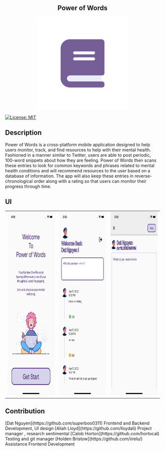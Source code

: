 <h2  align="center">Power of Words</h2>

<p align="center">
<img src="pic/appICON.png" width="300" height="300"></p>


[![License: MIT](https://img.shields.io/badge/License-MIT-yellow.svg)](https://opensource.org/licenses/MIT)

<h2>Description</h2>
<p>
Power of Words is a cross-platform mobile application designed to help users monitor, track, and find resources to help with their mental health. Fashioned in a manner similar to Twitter, users are able to post periodic, 100-word snippets about how they are feeling. Power of Words then scans these entries to look for common keywords and phrases related to mental health conditions and will recommend resources to the user based on a database of information. The app will also keep these entries in reverse-chronological order along with a rating so that users can monitor their progress through time.
</p>
<h2>UI</h2>
<p align="center">
<table>
 <tr>
  <td><img src="pic/getstart.png" width="300" height="600"></td>
  <td><img src="pic/homepage.png" width="300" height="600"></td>
  <td><img src="pic/input.png" width="300" height="600"></td>
 </tr>
</table>
</p>

<h2>Contribution</h2>
[Dat Nguyen](https://github.com/superboo0311) Frontend and Backend Development, UI design
[Aliah Lloyd](https://github.com/lloydali) Project manager , research sentimental
[Calob Horton](https://github.com/hortocal) Testing and git manager
[Holden Bristow](https://github.com/iirelu/) Assistance Frontend Development

